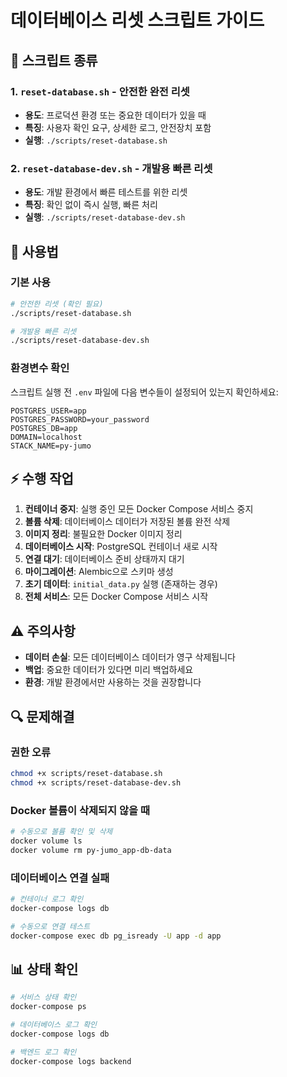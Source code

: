 # 데이터베이스 리셋 스크립트 가이드

## 🔧 스크립트 종류

### 1. `reset-database.sh` - 안전한 완전 리셋
- **용도**: 프로덕션 환경 또는 중요한 데이터가 있을 때
- **특징**: 사용자 확인 요구, 상세한 로그, 안전장치 포함
- **실행**: `./scripts/reset-database.sh`

### 2. `reset-database-dev.sh` - 개발용 빠른 리셋  
- **용도**: 개발 환경에서 빠른 테스트를 위한 리셋
- **특징**: 확인 없이 즉시 실행, 빠른 처리
- **실행**: `./scripts/reset-database-dev.sh`

## 🚀 사용법

### 기본 사용
```bash
# 안전한 리셋 (확인 필요)
./scripts/reset-database.sh

# 개발용 빠른 리셋
./scripts/reset-database-dev.sh
```

### 환경변수 확인
스크립트 실행 전 `.env` 파일에 다음 변수들이 설정되어 있는지 확인하세요:
```env
POSTGRES_USER=app
POSTGRES_PASSWORD=your_password
POSTGRES_DB=app
DOMAIN=localhost
STACK_NAME=py-jumo
```

## ⚡ 수행 작업

1. **컨테이너 중지**: 실행 중인 모든 Docker Compose 서비스 중지
2. **볼륨 삭제**: 데이터베이스 데이터가 저장된 볼륨 완전 삭제
3. **이미지 정리**: 불필요한 Docker 이미지 정리
4. **데이터베이스 시작**: PostgreSQL 컨테이너 새로 시작
5. **연결 대기**: 데이터베이스 준비 상태까지 대기
6. **마이그레이션**: Alembic으로 스키마 생성
7. **초기 데이터**: `initial_data.py` 실행 (존재하는 경우)
8. **전체 서비스**: 모든 Docker Compose 서비스 시작

## ⚠️ 주의사항

- **데이터 손실**: 모든 데이터베이스 데이터가 영구 삭제됩니다
- **백업**: 중요한 데이터가 있다면 미리 백업하세요
- **환경**: 개발 환경에서만 사용하는 것을 권장합니다

## 🔍 문제해결

### 권한 오류
```bash
chmod +x scripts/reset-database.sh
chmod +x scripts/reset-database-dev.sh
```

### Docker 볼륨이 삭제되지 않을 때
```bash
# 수동으로 볼륨 확인 및 삭제
docker volume ls
docker volume rm py-jumo_app-db-data
```

### 데이터베이스 연결 실패
```bash
# 컨테이너 로그 확인
docker-compose logs db

# 수동으로 연결 테스트
docker-compose exec db pg_isready -U app -d app
```

## 📊 상태 확인

```bash
# 서비스 상태 확인
docker-compose ps

# 데이터베이스 로그 확인
docker-compose logs db

# 백엔드 로그 확인
docker-compose logs backend
```
